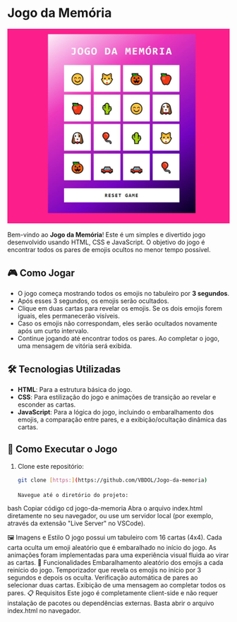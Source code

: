 # Jogo da Memória

<img src ="./src/imagens/memory.JPG">

Bem-vindo ao **Jogo da Memória**! Este é um simples e divertido jogo desenvolvido usando HTML, CSS e JavaScript. O objetivo do jogo é encontrar todos os pares de emojis ocultos no menor tempo possível.

## 🎮 Como Jogar

- O jogo começa mostrando todos os emojis no tabuleiro por **3 segundos**.
- Após esses 3 segundos, os emojis serão ocultados.
- Clique em duas cartas para revelar os emojis. Se os dois emojis forem iguais, eles permanecerão visíveis.
- Caso os emojis não correspondam, eles serão ocultados novamente após um curto intervalo.
- Continue jogando até encontrar todos os pares. Ao completar o jogo, uma mensagem de vitória será exibida.

## 🛠️ Tecnologias Utilizadas

- **HTML**: Para a estrutura básica do jogo.
- **CSS**: Para estilização do jogo e animações de transição ao revelar e esconder as cartas.
- **JavaScript**: Para a lógica do jogo, incluindo o embaralhamento dos emojis, a comparação entre pares, e a exibição/ocultação dinâmica das cartas.

## 🚀 Como Executar o Jogo

1. Clone este repositório:

   ```bash
   git clone [https:](https://github.com/VBDOL/Jogo-da-memoria)

   Navegue até o diretório do projeto:

bash
Copiar código
cd jogo-da-memoria
Abra o arquivo index.html diretamente no seu navegador, ou use um servidor local (por exemplo, através da extensão "Live Server" no VSCode).

🖼️ Imagens e Estilo
O jogo possui um tabuleiro com 16 cartas (4x4).
Cada carta oculta um emoji aleatório que é embaralhado no início do jogo.
As animações foram implementadas para uma experiência visual fluida ao virar as cartas.
📝 Funcionalidades
Embaralhamento aleatório dos emojis a cada reinício do jogo.
Temporizador que revela os emojis no início por 3 segundos e depois os oculta.
Verificação automática de pares ao selecionar duas cartas.
Exibição de uma mensagem ao completar todos os pares.
📋 Requisitos
Este jogo é completamente client-side e não requer instalação de pacotes ou dependências externas. Basta abrir o arquivo index.html no navegador.
